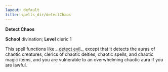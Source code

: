 ```yaml
---
layout: default
title: spells_dir/detectChaos
---
```

 **Detect Chaos**

**School** divination; **Level** cleric 1

This spell functions like _ [detect evil](detectEvil#_detect-evil)_, except that it detects the auras of chaotic creatures, clerics of chaotic deities, chaotic spells, and chaotic magic items, and you are vulnerable to an overwhelming chaotic aura if you are lawful.

